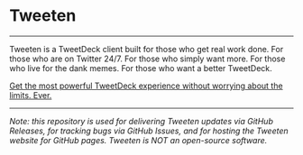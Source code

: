 # Tweeten
---

Tweeten is a TweetDeck client built for those who get real work done. For those who are on Twitter 24/7. For those who simply want more. For those who live for the dank memes. For those who want a better TweetDeck. 

[Get the most powerful TweetDeck experience without worrying about the limits. Ever.](https://tweetenapp.com)

---

*Note: this repository is used for delivering Tweeten updates via GitHub Releases, for tracking bugs via GitHub Issues, and for hosting the Tweeten website for GitHub pages. Tweeten is NOT an open-source software.*
